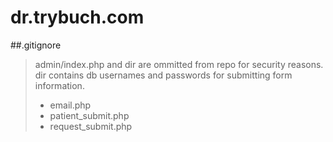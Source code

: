# dr.trybuch.com

##.gitignore
> admin/index.php and dir are ommitted from repo for security reasons.
> dir contains db usernames and passwords for submitting form information.
> * email.php
> * patient_submit.php
> * request_submit.php

